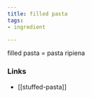 ```yaml
---
title: filled pasta
tags:
- ingredient

---
```

filled pasta = pasta ripiena

### Links

* [[stuffed-pasta]]
